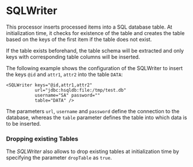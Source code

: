 SQLWriter
=========

This processor inserts processed items into a SQL database
table. At initialization time, it checks for existence of the
table and creates the table based on the keys of the first item
if the table does not exist.

If the table exists beforehand, the table schema will be extracted
and only keys with corresponding table columns will be inserted.

The following example shows the configuration of the SQLWriter to
insert the keys `@id` and `attr1`, `attr2` into the table `DATA`:

    <SQLWriter keys="@id,attr1,attr2"
               url="jdbc:hsqldb:file:/tmp/test.db"
               username="SA" password=""
               table="DATA" />

The parameters `url`, `username` and `password` define the connection
to the database, whereas the `table` parameter defines the table into
which data is to be inserted.

### Dropping existing Tables

The *SQLWriter* also allows to drop existing tables at initialization
time by specifying the parameter `dropTable` as `true`.
